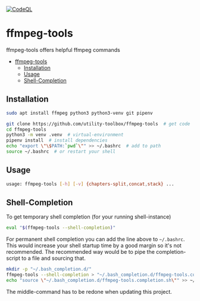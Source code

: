 [![CodeQL](https://github.com/utility-toolbox/ffmpeg-tools/actions/workflows/github-code-scanning/codeql/badge.svg)](https://github.com/utility-toolbox/ffmpeg-tools/actions/workflows/github-code-scanning/codeql)

# ffmpeg-tools
ffmpeg-tools offers helpful ffmpeg commands

<!-- TOC -->
* [ffmpeg-tools](#ffmpeg-tools)
  * [Installation](#installation)
  * [Usage](#usage)
  * [Shell-Completion](#shell-completion)
<!-- TOC -->

## Installation

```bash
sudo apt install ffmpeg python3 python3-venv git pipenv
```

```bash
git clone https://github.com/utility-toolbox/ffmpeg-tools  # get code
cd ffmpeg-tools
python3 -m venv .venv  # virtual-environment
pipenv install  # install dependencies
echo "export \"\$PATH:`pwd`\"" >> ~/.bashrc  # add to path
source ~/.bashrc  # or restart your shell
```

## Usage

```bash
usage: ffmpeg-tools [-h] [-v] {chapters-split,concat,stack} ...
```

## Shell-Completion

To get temporary shell completion (for your running shell-instance)
```bash
eval "$(ffmpeg-tools --shell-completion)"
```
For permanent shell completion you can add the line above to `~/.bashrc`.
This would increase your shell startup time by a good margin so it's not recommended.
The recommended way would be to pipe the completion-script to a file and sourcing that.
```bash
mkdir -p "~/.bash_completion.d/"
ffmpeg-tools --shell-completion > "~/.bash_completion.d/ffmpeg-tools.completion.sh"
echo "source \"~/.bash_completion.d/ffmpeg-tools.completion.sh\"" >> ~/.bashrc
```
The middle-command has to be redone when updating this project.

